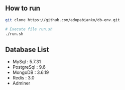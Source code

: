 ## How to run

```bash
git clone https://github.com/adopabianko/db-env.git

# Execute file run.sh
./run.sh
```

## Database List
- MySql : 5.7.31
- PostgreSql : 9.6
- MongoDB : 3.6.19
- Redis : 3.0
- Adminer
